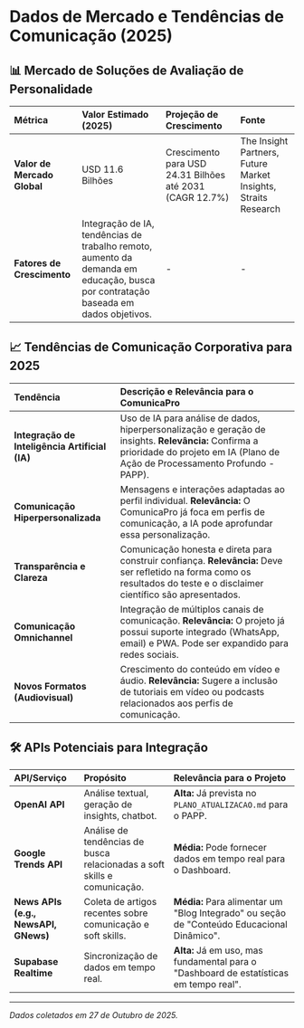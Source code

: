 # Dados de Mercado e Tendências de Comunicação (2025)

## 📊 Mercado de Soluções de Avaliação de Personalidade

| Métrica | Valor Estimado (2025) | Projeção de Crescimento | Fonte |
| :--- | :--- | :--- | :--- |
| **Valor de Mercado Global** | USD 11.6 Bilhões | Crescimento para USD 24.31 Bilhões até 2031 (CAGR 12.7%) | The Insight Partners, Future Market Insights, Straits Research |
| **Fatores de Crescimento** | Integração de IA, tendências de trabalho remoto, aumento da demanda em educação, busca por contratação baseada em dados objetivos. | - | - |

## 📈 Tendências de Comunicação Corporativa para 2025

| Tendência | Descrição e Relevância para o ComunicaPro |
| :--- | :--- |
| **Integração de Inteligência Artificial (IA)** | Uso de IA para análise de dados, hiperpersonalização e geração de insights. **Relevância:** Confirma a prioridade do projeto em IA (Plano de Ação de Processamento Profundo - PAPP). |
| **Comunicação Hiperpersonalizada** | Mensagens e interações adaptadas ao perfil individual. **Relevância:** O ComunicaPro já foca em perfis de comunicação, a IA pode aprofundar essa personalização. |
| **Transparência e Clareza** | Comunicação honesta e direta para construir confiança. **Relevância:** Deve ser refletido na forma como os resultados do teste e o disclaimer científico são apresentados. |
| **Comunicação Omnichannel** | Integração de múltiplos canais de comunicação. **Relevância:** O projeto já possui suporte integrado (WhatsApp, email) e PWA. Pode ser expandido para redes sociais. |
| **Novos Formatos (Audiovisual)** | Crescimento do conteúdo em vídeo e áudio. **Relevância:** Sugere a inclusão de tutoriais em vídeo ou podcasts relacionados aos perfis de comunicação. |

## 🛠️ APIs Potenciais para Integração

| API/Serviço | Propósito | Relevância para o Projeto |
| :--- | :--- | :--- |
| **OpenAI API** | Análise textual, geração de insights, chatbot. | **Alta:** Já prevista no `PLANO_ATUALIZACAO.md` para o PAPP. |
| **Google Trends API** | Análise de tendências de busca relacionadas a soft skills e comunicação. | **Média:** Pode fornecer dados em tempo real para o Dashboard. |
| **News APIs (e.g., NewsAPI, GNews)** | Coleta de artigos recentes sobre comunicação e soft skills. | **Média:** Para alimentar um "Blog Integrado" ou seção de "Conteúdo Educacional Dinâmico". |
| **Supabase Realtime** | Sincronização de dados em tempo real. | **Alta:** Já em uso, mas fundamental para o "Dashboard de estatísticas em tempo real". |

---
*Dados coletados em 27 de Outubro de 2025.*

